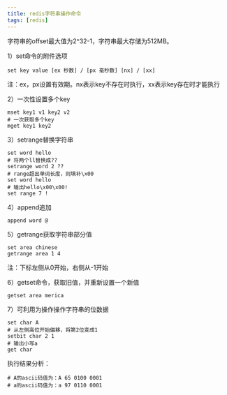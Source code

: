 ```yaml
---
title: redis字符串操作命令
tags: [redis]
---
```


字符串的offset最大值为2^32-1，字符串最大存储为512MB。

1）set命令的附件选项

```
set key value [ex 秒数] / [px 毫秒数] [nx] / [xx]
```

注：ex，px设置有效期。nx表示key不存在时执行，xx表示key存在时才能执行

2）一次性设置多个key

```
mset key1 v1 key2 v2
# 一次获取多个key
mget key1 key2
```

3）setrange替换字符串

```
set word hello
# 将两个ll替换成??
setrange word 2 ??
# range超出单词长度，则填补\x00
set word hello
# 输出hello\x00\x00!
set range 7 !
```

4）append追加

```
append word @
```

5）getrange获取字符串部分值

```
set area chinese
getrange area 1 4 
```

注：下标左侧从0开始，右侧从-1开始

6）getset命令，获取旧值，并重新设置一个新值

```
getset area merica
```

7）可利用为操作操作字符串的位数据

```
set char A
# 从左侧高位开始偏移，将第2位变成1
setbit char 2 1
# 输出小写a
get char
```

执行结果分析：

```
# A的ascii码值为：A 65 0100 0001
# a的ascii码值为：a 97 0110 0001
```